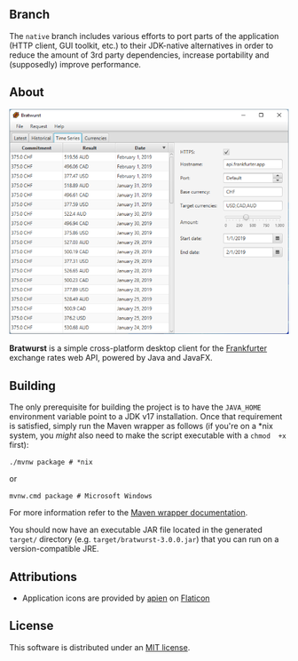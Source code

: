 ## Branch
The `native` branch includes various efforts to port parts of the application (HTTP client, GUI toolkit, etc.) to their JDK-native alternatives in
order to reduce the amount of 3rd party dependencies, increase portability and (supposedly) improve performance.

## About
![Windows 11 demo](demo_win11.png)

**Bratwurst** is a simple cross-platform desktop client for the [Frankfurter](https://github.com/hakanensari/frankfurter) exchange rates web API, 
powered by Java and JavaFX.

## Building
The only prerequisite for building the project is to have the `JAVA_HOME` environment variable point to a JDK v17 installation. Once that requirement 
is satisfied, simply run the Maven wrapper as follows (if you're on a *nix system, you *might* also need to make the script executable with a `chmod 
+x` first):

```shell
./mvnw package # *nix
```

or

```shell
mvnw.cmd package # Microsoft Windows
```

For more information refer to the [Maven wrapper documentation](https://maven.apache.org/wrapper/).

You should now have an executable JAR file located in the generated `target/` directory (e.g. `target/bratwurst-3.0.0.jar`) that you can run on a
version-compatible JRE.

## Attributions
* Application icons are provided by [apien](https://www.flaticon.com/authors/apien) on [Flaticon](https://www.flaticon.com/)

## License
This software is distributed under an [MIT license](LICENSE).

